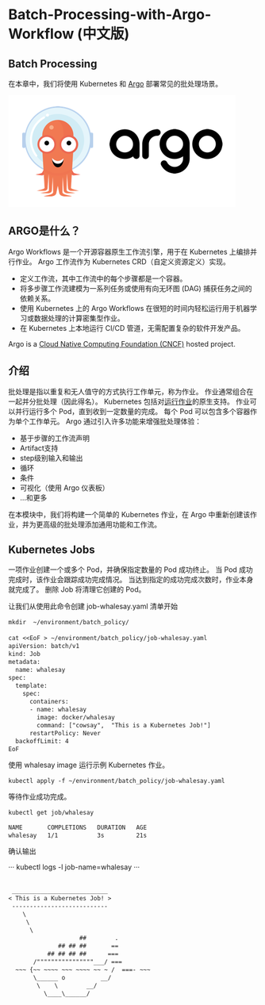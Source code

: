 # Batch-Processing-with-Argo-Workflow (中文版)

## Batch Processing
在本章中，我们将使用 Kubernetes 和 [Argo](https://argoproj.github.io/) 部署常见的批处理场景。 

![image](./argo-logo.png)

## ARGO是什么？
Argo Workflows 是一个开源容器原生工作流引擎，用于在 Kubernetes 上编排并行作业。 Argo 工作流作为 Kubernetes CRD（自定义资源定义）实现。
* 定义工作流，其中工作流中的每个步骤都是一个容器。
* 将多步骤工作流建模为一系列任务或使用有向无环图 (DAG) 捕获任务之间的依赖关系。
* 使用 Kubernetes 上的 Argo Workflows 在很短的时间内轻松运行用于机器学习或数据处理的计算密集型作业。
* 在 Kubernetes 上本地运行 CI/CD 管道，无需配置复杂的软件开发产品。

Argo is a [Cloud Native Computing Foundation (CNCF)](https://cncf.io/) hosted project.

## 介绍 
批处理是指以重复和无人值守的方式执行工作单元，称为作业。 作业通常组合在一起并分批处理（因此得名）。 
Kubernetes 包括对[运行作业](https://kubernetes.io/docs/concepts/workloads/controllers/jobs-run-to-completion/)的原生支持。 作业可以并行运行多个 Pod，直到收到一定数量的完成。 每个 Pod 可以包含多个容器作为单个工作单元。
Argo 通过引入许多功能来增强批处理体验： 
* 基于步骤的工作流声明
* Artifact支持
* step级别输入和输出
* 循环
* 条件
* 可视化（使用 Argo 仪表板）
* …和更多 

在本模块中，我们将构建一个简单的 Kubernetes 作业，在 Argo 中重新创建该作业，并为更高级的批处理添加通用功能和工作流。

## Kubernetes Jobs 
一项作业创建一个或多个 Pod，并确保指定数量的 Pod 成功终止。 当 Pod 成功完成时，该作业会跟踪成功完成情况。 当达到指定的成功完成次数时，作业本身就完成了。 删除 Job 将清理它创建的 Pod。

让我们从使用此命令创建 job-whalesay.yaml 清单开始 

```
mkdir  ~/environment/batch_policy/

cat <<EoF > ~/environment/batch_policy/job-whalesay.yaml
apiVersion: batch/v1
kind: Job
metadata:
  name: whalesay
spec:
  template:
    spec:
      containers:
      - name: whalesay
        image: docker/whalesay
        command: ["cowsay",  "This is a Kubernetes Job!"]
      restartPolicy: Never
  backoffLimit: 4
EoF

```

使用 whalesay image 运行示例 Kubernetes 作业。 

```
kubectl apply -f ~/environment/batch_policy/job-whalesay.yaml
```

等待作业成功完成。 
```
kubectl get job/whalesay
```

```
NAME       COMPLETIONS   DURATION   AGE
whalesay   1/1           3s         21s
```

确认输出

···
kubectl logs -l job-name=whalesay
···

```

 ___________________________ 
< This is a Kubernetes Job! >
 --------------------------- 
    \
     \
      \     
                    ##        .            
              ## ## ##       ==            
           ## ## ## ##      ===            
       /""""""""""""""""___/ ===        
  ~~~ {~~ ~~~~ ~~~ ~~~~ ~~ ~ /  ===- ~~~   
       \______ o          __/            
        \    \        __/             
          \____\______/   
```
